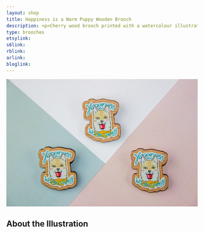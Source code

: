 ```yaml
---
layout: shop
title: Happiness is a Warm Puppy Wooden Brooch
description: <p>Cherry wood brooch printed with a watercolour illustration with protective gloss seal. Hand assembled with a metal backing.</p>
type: brooches
etsylink: 
s6link: 
rblink: 
arlink: 
bloglink: 
---
```


<div class="carosel">
    <img src="/assets/shop/happiness-is-a-warm-puppy-wooden-brooch.jpg" alt="Cherry wood brooch printed with a watercolour illustration of a shiba inu dog with calligraphy lettering below, spelling out &quot;Happiness is a Warm Puppy&quot;, hand-made by A Rose Cast" title="Cherry wood brooch printed with a watercolour illustration of a shiba inu dog with calligraphy lettering below, spelling out &quot;Happiness is a Warm Puppy&quot;, hand-made by @arosecast">
</div>

<h2>About the Illustration</h2>